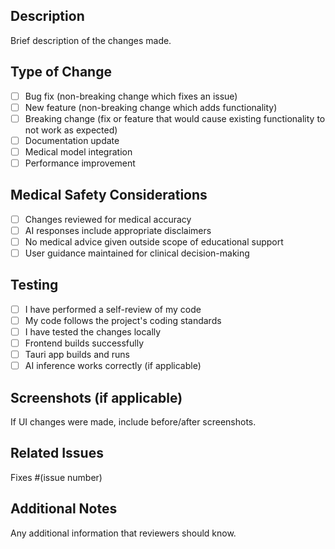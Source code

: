 ## Description
Brief description of the changes made.

## Type of Change
- [ ] Bug fix (non-breaking change which fixes an issue)
- [ ] New feature (non-breaking change which adds functionality)
- [ ] Breaking change (fix or feature that would cause existing functionality to not work as expected)
- [ ] Documentation update
- [ ] Medical model integration
- [ ] Performance improvement

## Medical Safety Considerations
- [ ] Changes reviewed for medical accuracy
- [ ] AI responses include appropriate disclaimers
- [ ] No medical advice given outside scope of educational support
- [ ] User guidance maintained for clinical decision-making

## Testing
- [ ] I have performed a self-review of my code
- [ ] My code follows the project's coding standards
- [ ] I have tested the changes locally
- [ ] Frontend builds successfully
- [ ] Tauri app builds and runs
- [ ] AI inference works correctly (if applicable)

## Screenshots (if applicable)
If UI changes were made, include before/after screenshots.

## Related Issues
Fixes #(issue number)

## Additional Notes
Any additional information that reviewers should know.
